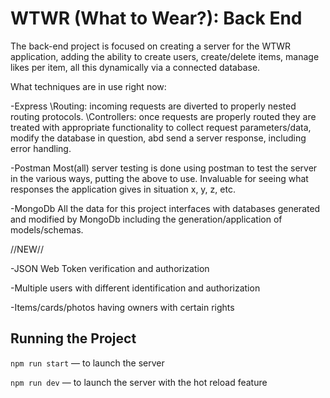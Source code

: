# WTWR (What to Wear?): Back End

The back-end project is focused on creating a server for the WTWR application, adding the ability to create users, create/delete items, manage likes per item, all this dynamically via a connected database.

What techniques are in use right now:

-Express
\Routing: incoming requests are diverted to properly nested routing protocols.
\Controllers: once requests are properly routed they are treated with appropriate functionality to collect request parameters/data, modify the database in question, abd send a server response, including error handling.

-Postman
Most(all) server testing is done using postman to test the server in the various ways, putting the above to use. Invaluable for seeing what responses the application gives in situation x, y, z, etc.

-MongoDb
All the data for this project interfaces with databases generated and modified by MongoDb including the generation/application of models/schemas.

//NEW//

-JSON Web Token verification and authorization

-Multiple users with different identification and authorization

-Items/cards/photos having owners with certain rights

## Running the Project

`npm run start` — to launch the server

`npm run dev` — to launch the server with the hot reload feature
